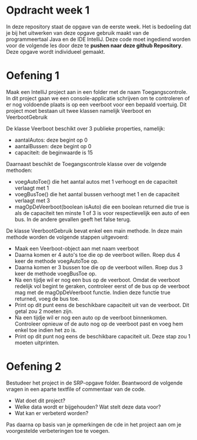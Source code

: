 # Opdracht week 1

In deze repository staat de opgave van de eerste week.
Het is bedoeling dat je bij het uitwerken van deze opgave gebruik maakt van de programmeertaal Java en de IDE IntelliJ.
Deze code moet ingediend worden voor de volgende les door deze te **pushen naar deze github Repository**.
Deze opgave wordt individueel gemaakt.

# Oefening 1

Maak een IntelliJ project aan in een folder met de naam Toegangscontrole.
In dit project gaan we een console-applicatie schrijven om te controleren of er nog voldoende plaats is op een veerboot voor een bepaald voertuig.
Dit project moet bestaan uit twee klassen namelijk Veerboot en VeerbootGebruik

De klasse Veerboot beschikt over 3 publieke properties, namelijk:
* aantalAutos: deze begint op 0
* aantalBussen: deze begint op 0
* capaciteit: de beginwaarde is 15

Daarnaast beschikt de Toegangscontrole klasse over de volgende methoden:
* voegAutoToe() die het aantal autos met 1 verhoogt en de capaciteit verlaagt met 1
* voegBusToe() die het aantal bussen verhoogt met 1 en de capaciteit verlaagt met 3
* magOpDeVeerboot(boolean isAuto) die een boolean returned die true is als de capaciteit ten minste 1 of 3 is voor respectievelijk een auto of een bus. In de andere gevallen geeft het false terug.

De klasse VeerbootGebruik bevat enkel een main methode.
In deze main methode worden de volgende stappen uitgevoerd:
* Maak een Veerboot-object aan met naam veerboot
* Daarna komen er 4 auto's toe die op de veerboot willen. Roep dus 4 keer de methode voegAutoToe op.
* Daarna komen er 3 bussen toe die op de veerboot willen. Roep dus 3 keer de methode voegBusToe op.
* Na een tijdje wil er nog een bus op de veerboot. Omdat de veerboot redelijk vol begint te geraken, controleer eerst of de bus op de veerboot mag met de magOpDeVeerboot functie. Indien deze functie true returned, voeg de bus toe.
* Print op dit punt eens de beschikbare capaciteit uit van de veerboot. Dit getal zou 2 moeten zijn.
* Na een tijdje wil er nog een auto op de veerboot binnenkomen. Controleer opnieuw of de auto nog op de veerboot past en voeg hem enkel toe indien het zo is.
* Print op dit punt nog eens de beschikbare capaciteit uit. Deze stap zou 1 moeten uitprinten.

# Oefening 2

Bestudeer het project in de SRP-opgave folder.
Beantwoord de volgende vragen in een aparte textfile of commentaar van de code.
* Wat doet dit project?
* Welke data wordt er bijgehouden? Wat stelt deze data voor?
* Wat kan er verbeterd worden?

Pas daarna op basis van je opmerkingen de cde in het project aan om je voorgestelde verbeteringen toe te voegen.
